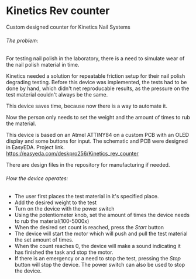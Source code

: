 # Kinetics Rev counter
Custom designed counter for Kinetics Nail Systems

###### The problem:
For testing nail polish in the laboratory, there is a need to simulate wear of the nail polish material in time.

Kinetics needed a solution for repeatable friction setup for their nail polish degrading testing. Before this device was implemented, the tests had to be done by hand, which didn't net reproducable results, as the pressure on the test material couldn't always be the same.

This device saves time, because now there is a way to automate it.

Now the person only needs to set the weight and the amount of times to rub the material.

This device is based on an Atmel ATTINY84 on a custom PCB with an OLED display and some buttons for input.
The schematic and PCB were designed in EasyEDA. Project link.
https://easyeda.com/deskpro256/Kinetics_rev_counter

There are design files in the repository for manufacturing if needed.

###### How the device operates:

- The user first places the test material in it's specified place.
- Add the desired weight to the test
- Turn on the device with the power switch
- Using the potentiometer knob, set the amount of times the device needs to rub the material(100-5000x)
- When the desired set count is reached, press the *Start* button
- The device will start the motor which will push and pull the test material the set amount of times.
- When the count reaches 0, the device will make a sound indicating it has finished the task and stop the motor.
- If there is an emergency or a need to stop the test, pressing the *Stop* button will stop the device. The power switch can also be used to stop the device.
